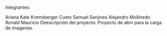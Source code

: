 Integrantes:

Ariana Kate Kremsberger Cueto 
Samuel Sanjines
Alejandro Mollinedo
Ronald Mauricio 
Deescripción del proyecto: 
Proyecto de abm para la carga de imagenes.
